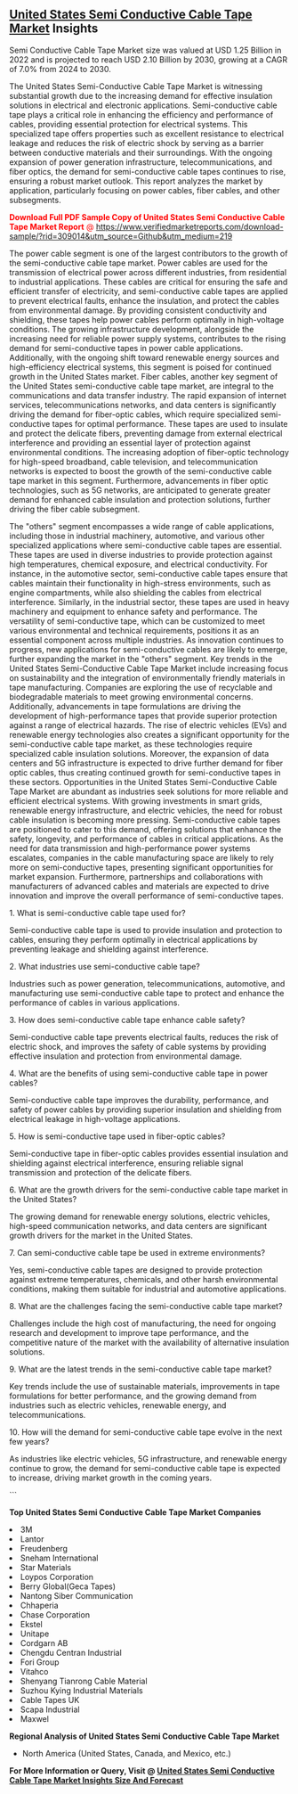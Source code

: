 <h2><a href="https://www.verifiedmarketreports.com/download-sample/?rid=309014&amp;utm_source=Github&amp;utm_medium=219" target="_blank">United States Semi Conductive Cable Tape Market</a> Insights</h2><p>Semi Conductive Cable Tape Market size was valued at USD 1.25 Billion in 2022 and is projected to reach USD 2.10 Billion by 2030, growing at a CAGR of 7.0% from 2024 to 2030.</p><p> <p>The United States Semi-Conductive Cable Tape Market is witnessing substantial growth due to the increasing demand for effective insulation solutions in electrical and electronic applications. Semi-conductive cable tape plays a critical role in enhancing the efficiency and performance of cables, providing essential protection for electrical systems. This specialized tape offers properties such as excellent resistance to electrical leakage and reduces the risk of electric shock by serving as a barrier between conductive materials and their surroundings. With the ongoing expansion of power generation infrastructure, telecommunications, and fiber optics, the demand for semi-conductive cable tapes continues to rise, ensuring a robust market outlook. This report analyzes the market by application, particularly focusing on power cables, fiber cables, and other subsegments. <p><span class=""><span style="color: #ff0000;"><strong>Download Full PDF Sample Copy of United States Semi Conductive Cable Tape Market Report</strong> @ </span><a href="https://www.verifiedmarketreports.com/download-sample/?rid=309014&amp;utm_source=Github&amp;utm_medium=219" target="_blank">https://www.verifiedmarketreports.com/download-sample/?rid=309014&amp;utm_source=Github&amp;utm_medium=219</a></span></p></p> <p>The power cable segment is one of the largest contributors to the growth of the semi-conductive cable tape market. Power cables are used for the transmission of electrical power across different industries, from residential to industrial applications. These cables are critical for ensuring the safe and efficient transfer of electricity, and semi-conductive cable tapes are applied to prevent electrical faults, enhance the insulation, and protect the cables from environmental damage. By providing consistent conductivity and shielding, these tapes help power cables perform optimally in high-voltage conditions. The growing infrastructure development, alongside the increasing need for reliable power supply systems, contributes to the rising demand for semi-conductive tapes in power cable applications. Additionally, with the ongoing shift toward renewable energy sources and high-efficiency electrical systems, this segment is poised for continued growth in the United States market. Fiber cables, another key segment of the United States semi-conductive cable tape market, are integral to the communications and data transfer industry. The rapid expansion of internet services, telecommunications networks, and data centers is significantly driving the demand for fiber-optic cables, which require specialized semi-conductive tapes for optimal performance. These tapes are used to insulate and protect the delicate fibers, preventing damage from external electrical interference and providing an essential layer of protection against environmental conditions. The increasing adoption of fiber-optic technology for high-speed broadband, cable television, and telecommunication networks is expected to boost the growth of the semi-conductive cable tape market in this segment. Furthermore, advancements in fiber optic technologies, such as 5G networks, are anticipated to generate greater demand for enhanced cable insulation and protection solutions, further driving the fiber cable subsegment. <p>The "others" segment encompasses a wide range of cable applications, including those in industrial machinery, automotive, and various other specialized applications where semi-conductive cable tapes are essential. These tapes are used in diverse industries to provide protection against high temperatures, chemical exposure, and electrical conductivity. For instance, in the automotive sector, semi-conductive cable tapes ensure that cables maintain their functionality in high-stress environments, such as engine compartments, while also shielding the cables from electrical interference. Similarly, in the industrial sector, these tapes are used in heavy machinery and equipment to enhance safety and performance. The versatility of semi-conductive tape, which can be customized to meet various environmental and technical requirements, positions it as an essential component across multiple industries. As innovation continues to progress, new applications for semi-conductive cables are likely to emerge, further expanding the market in the "others" segment. Key trends in the United States Semi-Conductive Cable Tape Market include increasing focus on sustainability and the integration of environmentally friendly materials in tape manufacturing. Companies are exploring the use of recyclable and biodegradable materials to meet growing environmental concerns. Additionally, advancements in tape formulations are driving the development of high-performance tapes that provide superior protection against a range of electrical hazards. The rise of electric vehicles (EVs) and renewable energy technologies also creates a significant opportunity for the semi-conductive cable tape market, as these technologies require specialized cable insulation solutions. Moreover, the expansion of data centers and 5G infrastructure is expected to drive further demand for fiber optic cables, thus creating continued growth for semi-conductive tapes in these sectors. Opportunities in the United States Semi-Conductive Cable Tape Market are abundant as industries seek solutions for more reliable and efficient electrical systems. With growing investments in smart grids, renewable energy infrastructure, and electric vehicles, the need for robust cable insulation is becoming more pressing. Semi-conductive cable tapes are positioned to cater to this demand, offering solutions that enhance the safety, longevity, and performance of cables in critical applications. As the need for data transmission and high-performance power systems escalates, companies in the cable manufacturing space are likely to rely more on semi-conductive tapes, presenting significant opportunities for market expansion. Furthermore, partnerships and collaborations with manufacturers of advanced cables and materials are expected to drive innovation and improve the overall performance of semi-conductive tapes. <p>1. What is semi-conductive cable tape used for?</p> <p>Semi-conductive cable tape is used to provide insulation and protection to cables, ensuring they perform optimally in electrical applications by preventing leakage and shielding against interference.</p> <p>2. What industries use semi-conductive cable tape?</p> <p>Industries such as power generation, telecommunications, automotive, and manufacturing use semi-conductive cable tape to protect and enhance the performance of cables in various applications.</p> <p>3. How does semi-conductive cable tape enhance cable safety?</p> <p>Semi-conductive cable tape prevents electrical faults, reduces the risk of electric shock, and improves the safety of cable systems by providing effective insulation and protection from environmental damage.</p> <p>4. What are the benefits of using semi-conductive cable tape in power cables?</p> <p>Semi-conductive cable tape improves the durability, performance, and safety of power cables by providing superior insulation and shielding from electrical leakage in high-voltage applications.</p> <p>5. How is semi-conductive tape used in fiber-optic cables?</p> <p>Semi-conductive tape in fiber-optic cables provides essential insulation and shielding against electrical interference, ensuring reliable signal transmission and protection of the delicate fibers.</p> <p>6. What are the growth drivers for the semi-conductive cable tape market in the United States?</p> <p>The growing demand for renewable energy solutions, electric vehicles, high-speed communication networks, and data centers are significant growth drivers for the market in the United States.</p> <p>7. Can semi-conductive cable tape be used in extreme environments?</p> <p>Yes, semi-conductive cable tapes are designed to provide protection against extreme temperatures, chemicals, and other harsh environmental conditions, making them suitable for industrial and automotive applications.</p> <p>8. What are the challenges facing the semi-conductive cable tape market?</p> <p>Challenges include the high cost of manufacturing, the need for ongoing research and development to improve tape performance, and the competitive nature of the market with the availability of alternative insulation solutions.</p> <p>9. What are the latest trends in the semi-conductive cable tape market?</p> <p>Key trends include the use of sustainable materials, improvements in tape formulations for better performance, and the growing demand from industries such as electric vehicles, renewable energy, and telecommunications.</p> <p>10. How will the demand for semi-conductive cable tape evolve in the next few years?</p> <p>As industries like electric vehicles, 5G infrastructure, and renewable energy continue to grow, the demand for semi-conductive cable tape is expected to increase, driving market growth in the coming years.</p> ```</p><p><strong>Top United States Semi Conductive Cable Tape Market Companies</strong></p><div data-test-id=""><p><li>3M</li><li> Lantor</li><li> Freudenberg</li><li> Sneham International</li><li> Star Materials</li><li> Loypos Corporation</li><li> Berry Global(Geca Tapes)</li><li> Nantong Siber Communication</li><li> Chhaperia</li><li> Chase Corporation</li><li> Ekstel</li><li> Unitape</li><li> Cordgarn AB</li><li> Chengdu Centran Industrial</li><li> Fori Group</li><li> Vitahco</li><li> Shenyang Tianrong Cable Material</li><li> Suzhou Kying Industrial Materials</li><li> Cable Tapes UK</li><li> Scapa Industrial</li><li> Maxwel</li></p><div><strong>Regional Analysis of&nbsp;United States Semi Conductive Cable Tape Market</strong></div><ul><li dir="ltr"><p dir="ltr">North America&nbsp;(United States, Canada, and Mexico, etc.)</p></li></ul><p><strong>For More Information or Query, Visit @&nbsp;</strong><strong><a href="https://www.verifiedmarketreports.com/product/semi-conductive-cable-tape-market/?utm_source=Github&amp;utm_medium=219" target="_blank">United States Semi Conductive Cable Tape Market Insights Size And Forecast</a></strong></p></div>
